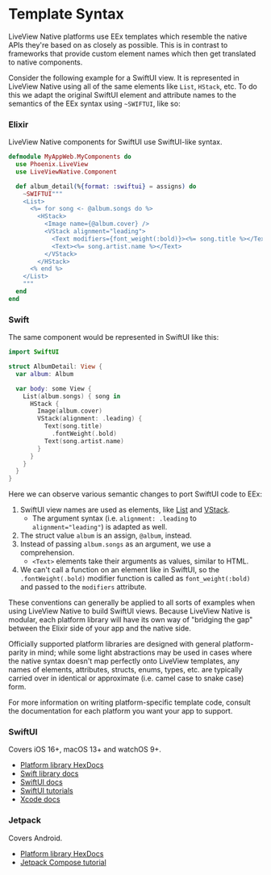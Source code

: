 # Template Syntax

LiveView Native platforms use EEx templates which resemble the native APIs they're based
on as closely as possible. This is in contrast to frameworks that provide custom element
names which then get translated to native components.

Consider the following example for a SwiftUI view. It is represented in LiveView Native using
all of the same elements like `List`, `HStack`, etc. To do this we adapt the original SwiftUI
element and attribute names to the semantics of the EEx syntax using `~SWIFTUI`, like so:

<!-- tabs-open -->

### Elixir

LiveView Native components for SwiftUI use SwiftUI-like syntax.

```elixir
defmodule MyAppWeb.MyComponents do
  use Phoenix.LiveView
  use LiveViewNative.Component

  def album_detail(%{format: :swiftui} = assigns) do
    ~SWIFTUI"""
    <List>
      <%= for song <- @album.songs do %>
        <HStack>
          <Image name={@album.cover} />
          <VStack alignment="leading">
            <Text modifiers={font_weight(:bold)}><%= song.title %></Text>
            <Text><%= song.artist.name %></Text>
          </VStack>
        </HStack>
      <% end %>
    </List>
    """
  end
end
```

### Swift

The same component would be represented in SwiftUI like this:

```swift
import SwiftUI

struct AlbumDetail: View {
  var album: Album

  var body: some View {
    List(album.songs) { song in
      HStack {
        Image(album.cover)
        VStack(alignment: .leading) {
          Text(song.title)
            .fontWeight(.bold)
          Text(song.artist.name)
        }
      }
    }
  }
}
```

<!-- tabs-close -->

Here we can observe various semantic changes to port SwiftUI code to EEx:

1. SwiftUI view names are used as elements, like [List](https://developer.apple.com/documentation/swiftui/list) and [VStack](https://developer.apple.com/documentation/swiftui/vstack).
   - The argument syntax (i.e. `alignment: .leading` to `alignment="leading"`) is adapted as well.
2. The struct value `album` is an assign, `@album`, instead.
3. Instead of passing `album.songs` as an argument, we use a comprehension.
    - `<Text>` elements take their arguments as values, similar to HTML.
4. We can't call a function on an element like in SwiftUI, so the `.fontWeight(.bold)` modifier function is called as `font_weight(:bold)` and passed to the `modifiers` attribute.

These conventions can generally be applied to all sorts of examples when using LiveView Native to build SwiftUI views.
Because LiveView Native is modular, each platform library will have its own way of "bridging the gap" between the Elixir
side of your app and the native side.

Officially supported platform libraries are designed with general platform-parity in mind; while some light abstractions
may be used in cases where the native syntax doesn't map perfectly onto LiveView templates, any names of elements,
attributes, structs, enums, types, etc. are typically carried over in identical or approximate (i.e. camel case to
snake case) form.

For more information on writing platform-specific template code, consult the documentation for each platform you want
your app to support.

<!-- tabs-open -->

### SwiftUI

Covers iOS 16+, macOS 13+ and watchOS 9+.

- [Platform library HexDocs](https://hexdocs.pm/live_view_native_swift_ui/)
- [Swift library docs](https://liveview-native.github.io/liveview-client-swiftui/documentation/liveviewnative/)
- [SwiftUI docs](https://developer.apple.com/documentation/swiftui/)
- [SwiftUI tutorials](https://developer.apple.com/tutorials/swiftui)
- [Xcode docs](https://developer.apple.com/documentation/xcode)

### Jetpack

Covers Android.

- [Platform library HexDocs](https://hexdocs.pm/live_view_native_jetpack/)
- [Jetpack Compose tutorial](https://developer.android.com/jetpack/compose/tutorial)

<!-- tabs-close -->
